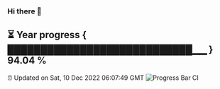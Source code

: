 ### Hi there 👋
⏳ Year progress { ████████████████████████████▁▁ } 94.04 %
---
⏰ Updated on Sat, 10 Dec 2022 06:07:49 GMT
![Progress Bar CI](https://github.com/Moyi321/Moyi321/workflows/Progress%20Bar%20CI/badge.svg)
